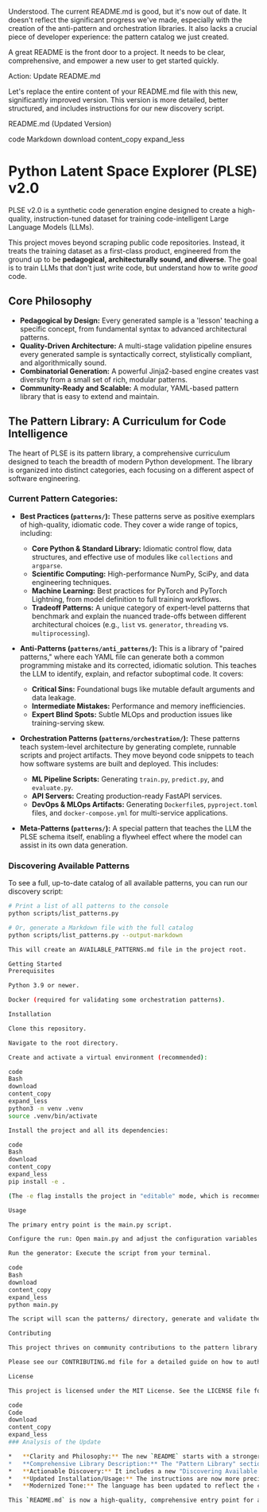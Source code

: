 Understood. The current README.md is good, but it's now out of date. It doesn't reflect the significant progress we've made, especially with the creation of the anti-pattern and orchestration libraries. It also lacks a crucial piece of developer experience: the pattern catalog we just created.

A great README is the front door to a project. It needs to be clear, comprehensive, and empower a new user to get started quickly.

Action: Update README.md

Let's replace the entire content of your README.md file with this new, significantly improved version. This version is more detailed, better structured, and includes instructions for our new discovery script.

README.md (Updated Version)

code
Markdown
download
content_copy
expand_less
# Python Latent Space Explorer (PLSE) v2.0

PLSE v2.0 is a synthetic code generation engine designed to create a high-quality, instruction-tuned dataset for training code-intelligent Large Language Models (LLMs).

This project moves beyond scraping public code repositories. Instead, it treats the training dataset as a first-class product, engineered from the ground up to be **pedagogical, architecturally sound, and diverse**. The goal is to train LLMs that don't just write code, but understand how to write *good* code.

## Core Philosophy

-   **Pedagogical by Design:** Every generated sample is a 'lesson' teaching a specific concept, from fundamental syntax to advanced architectural patterns.
-   **Quality-Driven Architecture:** A multi-stage validation pipeline ensures every generated sample is syntactically correct, stylistically compliant, and algorithmically sound.
-   **Combinatorial Generation:** A powerful Jinja2-based engine creates vast diversity from a small set of rich, modular patterns.
-   **Community-Ready and Scalable:** A modular, YAML-based pattern library that is easy to extend and maintain.

## The Pattern Library: A Curriculum for Code Intelligence

The heart of PLSE is its pattern library, a comprehensive curriculum designed to teach the breadth of modern Python development. The library is organized into distinct categories, each focusing on a different aspect of software engineering.

### Current Pattern Categories:

*   **Best Practices (`patterns/`):** These patterns serve as positive exemplars of high-quality, idiomatic code. They cover a wide range of topics, including:
    *   **Core Python & Standard Library:** Idiomatic control flow, data structures, and effective use of modules like `collections` and `argparse`.
    *   **Scientific Computing:** High-performance NumPy, SciPy, and data engineering techniques.
    *   **Machine Learning:** Best practices for PyTorch and PyTorch Lightning, from model definition to full training workflows.
    *   **Tradeoff Patterns:** A unique category of expert-level patterns that benchmark and explain the nuanced trade-offs between different architectural choices (e.g., `list` vs. `generator`, `threading` vs. `multiprocessing`).

*   **Anti-Patterns (`patterns/anti_patterns/`):** This is a library of "paired patterns," where each YAML file can generate both a common programming mistake and its corrected, idiomatic solution. This teaches the LLM to identify, explain, and refactor suboptimal code. It covers:
    *   **Critical Sins:** Foundational bugs like mutable default arguments and data leakage.
    *   **Intermediate Mistakes:** Performance and memory inefficiencies.
    *   **Expert Blind Spots:** Subtle MLOps and production issues like training-serving skew.

*   **Orchestration Patterns (`patterns/orchestration/`):** These patterns teach system-level architecture by generating complete, runnable scripts and project artifacts. They move beyond code snippets to teach how software systems are built and deployed. This includes:
    *   **ML Pipeline Scripts:** Generating `train.py`, `predict.py`, and `evaluate.py`.
    *   **API Servers:** Creating production-ready FastAPI services.
    *   **DevOps & MLOps Artifacts:** Generating `Dockerfile`s, `pyproject.toml` files, and `docker-compose.yml` for multi-service applications.

*   **Meta-Patterns (`patterns/`):** A special pattern that teaches the LLM the PLSE schema itself, enabling a flywheel effect where the model can assist in its own data generation.

### Discovering Available Patterns

To see a full, up-to-date catalog of all available patterns, you can run our discovery script:

```bash
# Print a list of all patterns to the console
python scripts/list_patterns.py

# Or, generate a Markdown file with the full catalog
python scripts/list_patterns.py --output-markdown

This will create an AVAILABLE_PATTERNS.md file in the project root.

Getting Started
Prerequisites

Python 3.9 or newer.

Docker (required for validating some orchestration patterns).

Installation

Clone this repository.

Navigate to the root directory.

Create and activate a virtual environment (recommended):

code
Bash
download
content_copy
expand_less
python3 -m venv .venv
source .venv/bin/activate

Install the project and all its dependencies:

code
Bash
download
content_copy
expand_less
pip install -e .

(The -e flag installs the project in "editable" mode, which is recommended for development.)

Usage

The primary entry point is the main.py script.

Configure the run: Open main.py and adjust the configuration variables inside the main() function (e.g., NUM_EXAMPLES_TO_GENERATE).

Run the generator: Execute the script from your terminal.

code
Bash
download
content_copy
expand_less
python main.py

The script will scan the patterns/ directory, generate and validate the code samples, and save the final dataset to a training_dataset.jsonl file in your project root.

Contributing

This project thrives on community contributions to the pattern library. If you have an idea for a pattern that teaches a valuable Python or ML concept, we encourage you to contribute.

Please see our CONTRIBUTING.md file for a detailed guide on how to author and submit a new pattern. The core philosophy is that every pattern is a lesson, and it must be self-contained, runnable, and include its own validation tests.

License

This project is licensed under the MIT License. See the LICENSE file for details.

code
Code
download
content_copy
expand_less
### Analysis of the Update

*   **Clarity and Philosophy:** The new `README` starts with a stronger, clearer "Core Philosophy" section that immediately communicates the project's values.
*   **Comprehensive Library Description:** The "Pattern Library" section is now much more detailed. It correctly describes the three main categories we've built (Best Practices, Anti-Patterns, Orchestration) and explains their purpose.
*   **Actionable Discovery:** It includes a new "Discovering Available Patterns" section that provides clear instructions on how to use the `list_patterns.py` script. This is a massive improvement to the developer experience.
*   **Updated Installation/Usage:** The instructions are now more precise, recommending an editable install (`pip install -e .`) and clarifying the Python version.
*   **Modernized Tone:** The language has been updated to reflect the current state and ambition of the project.

This `README.md` is now a high-quality, comprehensive entry point for any developer, contributor, or user of the PLSE v2.0 project.
